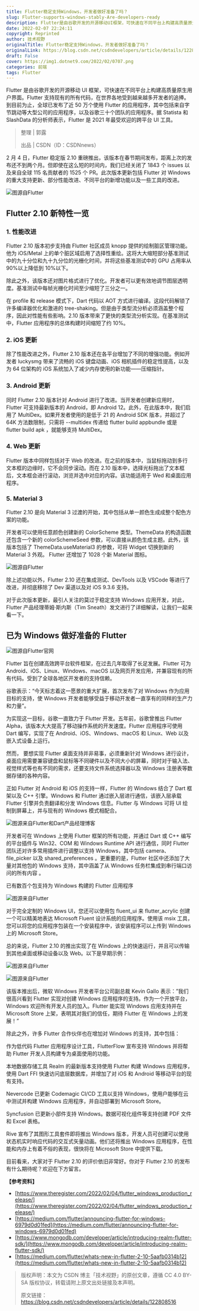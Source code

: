 ```yaml
---
title: Flutter稳定支持Windows，开发者做好准备了吗？
slug: Flutter-supports-windows-stably-Are-developers-ready
description: Flutter是由谷歌开发的开源移动UI框架，可快速在不同平台上构建高质量原生用户界面。
date: 2022-02-07 22:24:11
copyright: Reprinted
author: 技术视野
originalTitle: Flutter稳定支持Windows，开发者做好准备了吗？
originalLink: https://blog.csdn.net/csdndevelopers/article/details/122808516
draft: False
cover: https://img1.dotnet9.com/2022/02/0707.png
categories: 前端
tags: Flutter
---
```


Flutter 是由谷歌开发的开源移动 UI 框架，可快速在不同平台上构建高质量原生用户界面。Flutter 支持现有的所有代码，在世界各地受到越来越多开发者的追捧。到目前为止，全球已发布了近 50 万个使用 Flutter 的应用程序，其中包括来自字节跳动等大型公司的应用程序，以及谷歌三十个团队的应用程序。据 Statista 和 SlashData 的分析师表示，Flutter 是 2021 年最受欢迎的跨平台 UI 工具。

> 整理 | 郭露
>
> 出品 | CSDN（ID：CSDNnews）

2 月 4 日，Flutter 稳定版 2.10 重磅推出，该版本在春节期间发布，距离上次的发布还不到两个月。但即使在这么短的时间内，我们已经关闭了 1843 个 issues 以及来自全球 115 名贡献者的 1525 个 PR。此次版本更新包括 Flutter 对 Windows 的重大支持更新、部分性能改进、不同平台的新增功能以及一些工具的改进。

![图源自Flutter](https://img1.dotnet9.com/2022/02/0701.png)

## Flutter 2.10 新特性一览

### 1. 性能改进

Flutter 2.10 版本初步支持由 Flutter 社区成员 knopp 提供的绘制脏区管理功能。他为 iOS/Metal 上的单个脏区域启用了选择性重绘。这将大大缩短部分基准测试中的九十分位和九十九分位的光栅化时间，并将这些基准测试中的 GPU 占用率从 90%以上降低到 10%以下。

除此之外，该版本还对图片格式进行了优化。开发者可以更有效地调节图层透明度。基准测试中每帧光栅化时间至少缩短了三分之一。

在 profile 和 release 模式下，Dart 代码以 AOT 方式进行编译。这段代码解锁了许多编译器优化和激进的 tree-shaking。但是由于类型流分析必须涵盖整个程序，因此对性能有些影响。2.10 版本带来了更快的类型流分析实现。在基准测试中，Flutter 应用程序的总体构建时间缩短了约 10%。

### 2. iOS 更新

除了性能改进之外，Flutter 2.10 版本还在各平台增加了不同的增强功能。例如开发者 luckysmg 带来了流畅的 iOS 键盘动画、iOS 相机插件的稳定性提高，以及为 64 位架构的 iOS 系统加入了减少内存使用的新功能——压缩指针。

### 3. Android 更新

同时 Flutter 2.10 版本针对 Android 进行了改进。当开发者创建新应用时，Flutter 可支持最新版本的 Android，即 Android 12。此外，在此版本中，我们启用了 MultiDex。如果开发者使用的是低于 21 的 Android SDK 版本，并超过了 64K 方法数限制，只需将 --multidex 传递给 flutter build appbundle 或是 flutter build apk ，就能够支持 MultiDex。

### 4. Web 更新

Flutter 版本中同样包括对于 Web 的改进。在之前的版本中，当鼠标拖动到多行文本框的边缘时，它不会同步滚动。而在 2.10 版本中，选择光标拖出了文本框后，文本框会进行滚动，浏览并选中对应的内容。该功能适用于 Wed 和桌面应用程序。

### 5. Material 3

Flutter 2.10 是向 Material 3 过渡的开始，其中包括从单一颜色生成成整个配色方案的功能。

开发者可以使用任意颜色创建新的 ColorScheme 类型。ThemeData 的构造函数还包含一个新的 colorSchemeSeed 参数，可以直接从颜色生成主题。此外，该版本包括了 ThemeData.useMaterial3 的参数，可将 Widget 切换到新的 Material 3 外观。
Flutter 还增加了 1028 个新 Material 图标。

![图源自Flutter](https://img1.dotnet9.com/2022/02/0702.png)

除上述功能以外，Flutter 2.10 还在集成测试、DevTools 以及 VSCode 等进行了改进，并彻底移除了 Dev 渠道以及对 iOS 9.3.6 支持。

对于此次版本更新，最引人关注的莫过于稳定支持 Windows 应用开发，对此，Flutter 产品经理蒂姆·斯内斯（Tim Sneath）发文进行了详细解读，让我们一起来看一下。

## 已为 Windows 做好准备的 Flutter

![图源自Flutter官网](https://img1.dotnet9.com/2022/02/0703.png)

Flutter 旨在创建高效跨平台软件框架，在过去几年取得了长足发展。Flutter 可为 Android、iOS、Linux、Windows、macOS 以及网页开发应用，并兼容现有的所有代码。受到了全球各地区开发者的支持信赖。

谷歌表示：“今天标志着这一愿景的重大扩展，首次发布了对 Windows 作为应用目标的支持，使 Windows 开发者能够受益于移动开发者一直享有的同样的生产力和力量”。

为实现这一目标，谷歌一直致力于 Flutter 开发。五年前，谷歌曾推出 Flutter Alpha，该版本大大提高了移动操作系统的开发速度。Flutter 应用程序可使用 Dart 编写，实现了在 Android、iOS、Windows、macOS 和 Linux、Web 以及嵌入式设备上运行。

然而， 要想实现 Flutter 桌面支持并非易事，必须重新针对 Windows 进行设计，桌面应用需要兼容键盘和鼠标等不同硬件以及不同大小的屏幕，同时对于输入法、视觉样式等也有不同的需求，还要支持文件系统选择器以及 Windows 注册表等数据存储的各种内容。

正如 Flutter 对 Android 和 iOS 的支持一样，Flutter 的 Windows 结合了 Dart 框架以及 C++ 引擎。Windows 和 Flutter 通过嵌入层进行通信，该嵌入层承载 Flutter 引擎并负责翻译和分发 Windows 信息。Flutter 与 Windows 可将 UI 绘制到屏幕上，并与现有的 Windows 模式相配合。

![图源来自Flutter和Dart产品经理博客](https://img1.dotnet9.com/2022/02/0704.png)

开发者可在 Windows 上使用 Flutter 框架的所有功能，并通过 Dart 或 C++ 编写的平台插件与 Win32、COM 和 Windows Runtime API 进行通信，同时 Flutter 团队还对许多常用插件进行调整以支持 Windows，其中包括 camera、file_picker 以及 shared_preferences 。更重要的是，Flutter 社区中还添加了大量对其他包的 Windows 支持，其中涵盖了从 Windows 任务栏集成到串行端口访问的所有内容 。

已有数百个包支持为 Windows 构建的 Flutter 应用程序

![图源来自Flutter](https://img1.dotnet9.com/2022/02/0704.png)

对于完全定制的 Windows UI，您还可以使用包 fluent_ui 来 flutter_acrylic 创建一个可以精美地表达 Microsoft Fluent 设计系统的应用程序。使用该 msix 工具，您可以将您的应用程序包装在一个安装程序中，该安装程序可以上传到 Windows 上的 Microsoft Store。

总的来说，Flutter 2.10 的推出实现了在 Windows 上的快速运行，并且可以传输到其他桌面或移动设备以及 Web。以下是早期示例：

![图源来自Flutter](https://img1.dotnet9.com/2022/02/0706.png)

![图源来自Flutter](https://img1.dotnet9.com/2022/02/0707.png)

该版本推出后，微软 Windows 开发者平台公司副总裁 Kevin Gallo 表示：”我们很高兴看到 Flutter 实现对创建 Windows 应用程序的支持。作为一个开放平台，Windows 欢迎所有开发人员的加入。Flutter 能实现 Windows 应用支持并在 Microsoft Store 上架，表明其对我们的信任，期待 Flutter 在 Windows 上的发展！”

除此之外，许多 Flutter 合作伙伴也在增加对 Windows 的支持，其中包括：

作为低代码 Flutter 应用程序设计工具，FlutterFlow 宣布支持 Windows 并将帮助 Flutter 开发人员构建专为桌面使用的功能。

本地数据存储工具 Realm 的最新版本支持使用 Flutter 构建 Windows 应用程序，使用 Dart FFI 快速访问底层数据库，并增加了对 iOS 和 Android 等移动平台的现有支持。

Nevercode 已更新 Codemagic CI/CD 工具以支持 Windows，使用户能够在云中测试并构建 Windows 应用程序，并自动部署到 Microsoft Store。

Syncfusion 已更新小部件支持 Windows。数据可视化组件等支持创建 PDF 文件和 Excel 表格。

Rive 宣布了其图形工具套件即将推出 Windows 版本，开发人员可创建可以使用状态机实时响应代码的交互式矢量动画。他们还将推出 Windows 应用程序，在性能和内存上有着不俗的表现，很快将在 Microsoft Store 中提供下载。

目前看来，大家对于 Flutter 2.10 的评价依旧非常好。你对于 Flutter 2.10 的发布有什么期待呢？欢迎在下方留言。

**【参考资料】**

- [https://www.theregister.com/2022/02/04/flutter_windows_production_release/](https://www.theregister.com/2022/02/04/flutter_windows_production_release/)
- [https://medium.com/flutter/announcing-flutter-for-windows-6979d0d01fed](https://medium.com/flutter/announcing-flutter-for-windows-6979d0d01fed)
- [https://www.mongodb.com/developer/article/introducing-realm-flutter-sdk/](https://www.mongodb.com/developer/article/introducing-realm-flutter-sdk/)
- [https://medium.com/flutter/whats-new-in-flutter-2-10-5aafb0314b12](https://medium.com/flutter/whats-new-in-flutter-2-10-5aafb0314b12)

> 版权声明：本文为 CSDN 博主「技术视野」的原创文章，遵循 CC 4.0 BY-SA 版权协议，转载请附上原文出处链接及本声明。
>
> 原文链接：https://blog.csdn.net/csdndevelopers/article/details/122808516
